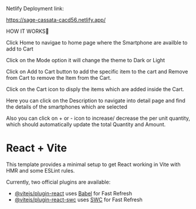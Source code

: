 Netlify Deployment link:

https://sage-cassata-cacd56.netlify.app/

HOW IT WORKS🤔

Click Home to navigae to home page where the Smartphone are availble to add to Cart

Click on the Mode option it will change the theme to Dark or Light

Click on Add to Cart button to add the specific item to the cart and Remove from Cart to remove the Item from the Cart.

Click on the Cart icon to disply the items which are added inside the Cart.

Here you can click on the Description to navigate into detail page and find the details of the smartphones which are selected

Also you can click on + or - icon to increase/ decrease the per unit quantity, which should automatically update the total Quantity and Amount.

# React + Vite

This template provides a minimal setup to get React working in Vite with HMR and some ESLint rules.

Currently, two official plugins are available:

- [@vitejs/plugin-react](https://github.com/vitejs/vite-plugin-react/blob/main/packages/plugin-react/README.md) uses [Babel](https://babeljs.io/) for Fast Refresh
- [@vitejs/plugin-react-swc](https://github.com/vitejs/vite-plugin-react-swc) uses [SWC](https://swc.rs/) for Fast Refresh
